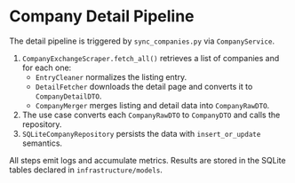# Company Detail Pipeline

The detail pipeline is triggered by `sync_companies.py` via `CompanyService`.

1. `CompanyExchangeScraper.fetch_all()` retrieves a list of companies and for each one:
   - `EntryCleaner` normalizes the listing entry.
   - `DetailFetcher` downloads the detail page and converts it to `CompanyDetailDTO`.
   - `CompanyMerger` merges listing and detail data into `CompanyRawDTO`.
2. The use case converts each `CompanyRawDTO` to `CompanyDTO` and calls the repository.
3. `SQLiteCompanyRepository` persists the data with `insert_or_update` semantics.

All steps emit logs and accumulate metrics. Results are stored in the SQLite tables declared in `infrastructure/models`.
